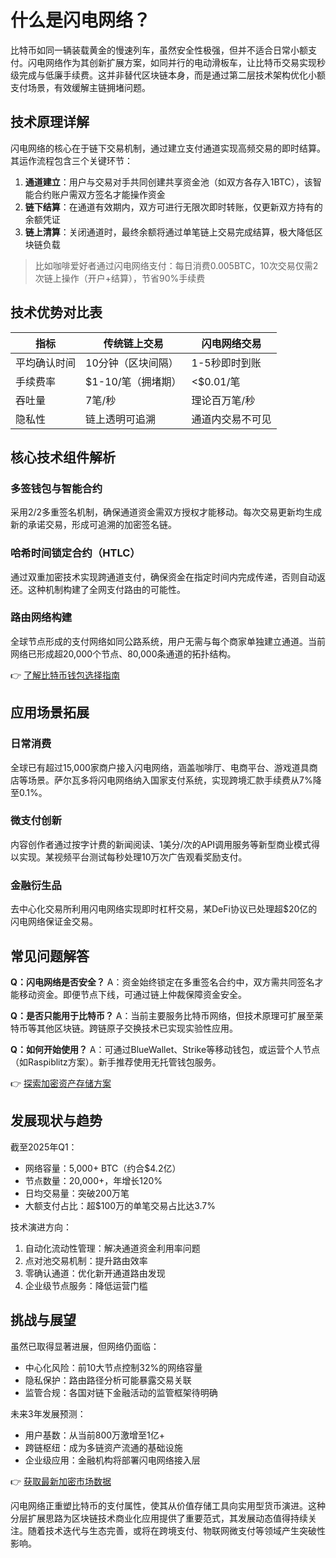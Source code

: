 # 什么是闪电网络？

比特币如同一辆装载黄金的慢速列车，虽然安全性极强，但并不适合日常小额支付。闪电网络作为其创新扩展方案，如同并行的电动滑板车，让比特币交易实现秒级完成与低廉手续费。这并非替代区块链本身，而是通过第二层技术架构优化小额支付场景，有效缓解主链拥堵问题。

## 技术原理详解

闪电网络的核心在于链下交易机制，通过建立支付通道实现高频交易的即时结算。其运作流程包含三个关键环节：

1. **通道建立**：用户与交易对手共同创建共享资金池（如双方各存入1BTC），该智能合约账户需双方签名才能操作资金
2. **链下结算**：在通道有效期内，双方可进行无限次即时转账，仅更新双方持有的余额凭证
3. **链上清算**：关闭通道时，最终余额将通过单笔链上交易完成结算，极大降低区块链负载

> 比如咖啡爱好者通过闪电网络支付：每日消费0.005BTC，10次交易仅需2次链上操作（开户+结算），节省90%手续费

## 技术优势对比表

| 指标        | 传统链上交易        | 闪电网络交易         |
|-------------|---------------------|----------------------|
| 平均确认时间 | 10分钟（区块间隔）  | 1-5秒即时到账        |
| 手续费率     | $1-10/笔（拥堵期）  | <$0.01/笔           |
| 吞吐量       | 7笔/秒              | 理论百万笔/秒        |
| 隐私性       | 链上透明可追溯      | 通道内交易不可见     |

## 核心技术组件解析

### 多签钱包与智能合约
采用2/2多重签名机制，确保通道资金需双方授权才能移动。每次交易更新均生成新的承诺交易，形成可追溯的加密签名链。

### 哈希时间锁定合约（HTLC）
通过双重加密技术实现跨通道支付，确保资金在指定时间内完成传递，否则自动返还。这种机制构建了全网支付路由的可能性。

### 路由网络构建
全球节点形成的支付网络如同公路系统，用户无需与每个商家单独建立通道。当前网络已形成超20,000个节点、80,000条通道的拓扑结构。

👉 [了解比特币钱包选择指南](https://bit.ly/okx_welcome)

## 应用场景拓展

### 日常消费
全球已有超过15,000家商户接入闪电网络，涵盖咖啡厅、电商平台、游戏道具商店等场景。萨尔瓦多将闪电网络纳入国家支付系统，实现跨境汇款手续费从7%降至0.1%。

### 微支付创新
内容创作者通过按字计费的新闻阅读、1美分/次的API调用服务等新型商业模式得以实现。某视频平台测试每秒处理10万次广告观看奖励支付。

### 金融衍生品
去中心化交易所利用闪电网络实现即时杠杆交易，某DeFi协议已处理超$20亿的闪电网络保证金交易。

## 常见问题解答

**Q：闪电网络是否安全？**
A：资金始终锁定在多重签名合约中，双方需共同签名才能移动资金。即便节点下线，可通过链上仲裁保障资金安全。

**Q：是否只能用于比特币？**
A：当前主要服务比特币网络，但技术原理可扩展至莱特币等其他区块链。跨链原子交换技术已实现实验性应用。

**Q：如何开始使用？**
A：可通过BlueWallet、Strike等移动钱包，或运营个人节点（如Raspiblitz方案）。新手推荐使用无托管钱包服务。

👉 [探索加密资产存储方案](https://bit.ly/okx_welcome)

## 发展现状与趋势

截至2025年Q1：
- 网络容量：5,000+ BTC（约合$4.2亿）
- 节点数量：20,000+，年增长120%
- 日均交易量：突破200万笔
- 大额支付占比：超$100万的单笔交易占比达3.7%

技术演进方向：
1. 自动化流动性管理：解决通道资金利用率问题
2. 点对池交易机制：提升路由效率
3. 零确认通道：优化新开通道路由发现
4. 企业级节点服务：降低运营门槛

## 挑战与展望

虽然已取得显著进展，但网络仍面临：
- 中心化风险：前10大节点控制32%的网络容量
- 隐私保护：路由路径分析可能暴露交易关联
- 监管合规：各国对链下金融活动的监管框架待明确

未来3年发展预测：
- 用户基数：从当前800万激增至1亿+
- 跨链枢纽：成为多链资产流通的基础设施
- 企业级应用：金融机构将部署闪电网络接入层

👉 [获取最新加密市场数据](https://bit.ly/okx_welcome)

闪电网络正重塑比特币的支付属性，使其从价值存储工具向实用型货币演进。这种分层扩展思路为区块链技术商业化应用提供了重要范式，其发展动态值得持续关注。随着技术迭代与生态完善，或将在跨境支付、物联网微支付等领域产生突破性影响。